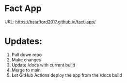 # Fact App

URL: https://bstafford2017.github.io/fact-app/

# Updates:

1. Pull down repo
2. Make changes
3. Update /docs with current build
4. Merge to main
5. Let GitHub Actions deploy the app from the /docs build

